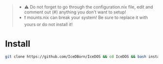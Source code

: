 >- ⚠️ Do not forget to go through the configuration.nix file, edit and comment out (#) anything you don't want to setup!
>- ❗ mounts.nix can break your system! Be sure to replace it with yours or do not install it!

# Install

```bash 
git clone https://github.com/IceDBorn/IceDOS && cd IceDOS && bash install.sh
```
